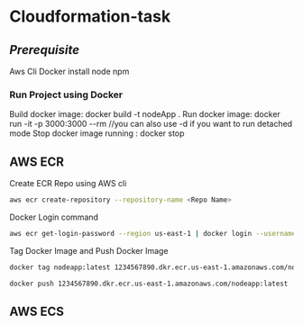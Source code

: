 # Cloudformation-task

## _Prerequisite_

Aws Cli 
Docker install
node 
npm

### Run Project using Docker

Build docker image: docker build -t nodeApp .
Run docker image:  docker run -it -p 3000:3000 --rm   //you can also use -d if you want to run detached mode
Stop docker image running : docker stop <container-id>

## AWS ECR 

Create ECR Repo using AWS cli 

```sh
aws ecr create-repository --repository-name <Repo Name>
```

Docker Login command

```sh
aws ecr get-login-password --region us-east-1 | docker login --username AWS --password-stdin 1234567890.dkr.ecr.us-east-1.amazonaws.com
```

Tag Docker Image and Push Docker Image

```sh
docker tag nodeapp:latest 1234567890.dkr.ecr.us-east-1.amazonaws.com/nodeapp:latest

docker push 1234567890.dkr.ecr.us-east-1.amazonaws.com/nodeapp:latest
```

## AWS ECS

